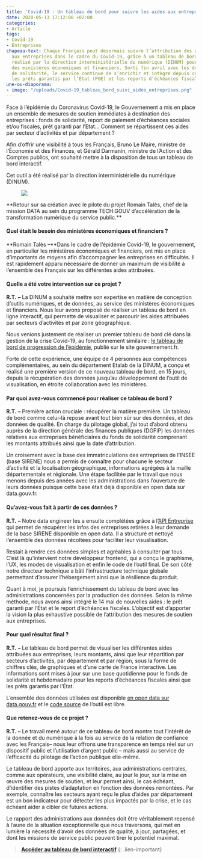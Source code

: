 ```yaml
---
title: 'Covid-19 : Un tableau de bord pour suivre les aides aux entreprises'
date: 2020-05-13 17:12:00 +02:00
categories:
- Article
tags:
- Covid-19
- Entreprises
chapeau-text: Chaque Français peut désormais suivre l’attribution des aides apportées
  aux entreprises dans le cadre du Covid-19, grâce à un tableau de bord interactif
  réalisé par la direction interministérielle du numérique (DINUM) pour le compte
  des ministères économiques et financiers. Sorti fin avril avec les données du fonds
  de solidarité, le service continue de s’enrichir et intègre depuis ce jeudi 14 mai
  les prêts garantis par l’État (PGE) et les reports d’échéances fiscales..
une-ou-diaporama:
- image: "/uploads/Covid-19_tableau_bord_suivi_aides_entreprises.png"
---
```


Face à l’épidémie du Coronavirus Covid-19, le Gouvernement a mis en place un ensemble de mesures de soutien immédiates à destination des entreprises : fonds de solidarité, report de paiement d’échéances sociales et/ou fiscales, prêt garanti par l’Etat… Comment se répartissent ces aides par secteur d’activités et par département ?

Afin d’offrir une visibilité à tous les Français, Bruno Le Maire, ministre de l’Économie et des Finances, et Gérald Darmanin, ministre de l’Action et des Comptes publics, ont souhaité mettre à la disposition de tous un tableau de bord interactif.

Cet outil a été réalisé par la direction interministérielle du numérique (DINUM). 

<figure class='image-left' style='width: 15%;'><img src="/uploads/R-T-photo.jpg"/></figure>**Retour sur sa création avec le pilote du projet Romain Talès, chef de la mission DATA au sein du programme TECH.GOUV d’accélération de la transformation numérique du service public.**
<br>

#### **Quel était le besoin des ministères économiques et financiers ?**

**Romain Talès –**Dans le cadre de l’épidémie Covid-19, le gouvernement, en particulier les ministères économiques et financiers, ont mis en place d’importants de moyens afin d’accompagner les entreprises en difficultés. Il est rapidement apparu nécessaire de donner un maximum de visibilité à l’ensemble des Français sur les différentes aides attribuées.

#### **Quelle a été votre intervention sur ce projet ?**

**R.T.** **–** La DINUM a souhaité mettre son expertise en matière de conception d’outils numériques, et de données, au service des ministères économiques et financiers. Nous leur avons proposé de réaliser un tableau de bord en ligne interactif, qui permette de visualiser et parcourir les aides attribuées par secteurs d’activités et par zone géographique.

Nous venions justement de réaliser un premier tableau de bord clé dans la gestion de la crise Covid-19, au fonctionnement similaire : [le tableau de bord de progression de l’épidémie](https://www.gouvernement.fr/info-coronavirus/carte-et-donnees), publié sur le site gouvernement.fr.

Forte de cette expérience, une équipe de 4 personnes aux compétences complémentaires, au sein du département Etalab de la DINUM, a conçu et réalisé une première version de ce nouveau tableau de bord, en 15 jours, depuis la récupération des données jusqu’au développement de l’outil de visualisation, en étroite collaboration avec les ministères.

#### **Par quoi avez-vous commencé pour réaliser ce tableau de bord ?**

**R.T.** **–** Première action cruciale : récupérer la matière première. Un tableau de bord comme celui-là repose avant tout bien sûr sur des données, et des données de qualité. En charge du pilotage global, j’ai tout d’abord obtenu auprès de la direction générale des finances publiques (DGFiP) les données relatives aux entreprises bénéficiaires du fonds de solidarité comprenant les montants attribués ainsi que la date d’attribution.

Un croisement avec la base des immatriculations des entreprises de l’INSEE (base SIRENE) nous a permis de connaître pour chacune le secteur d’activité et la localisation géographique, informations agrégées à la maille départementale et régionale. Une étape facilitée par le travail que nous menons depuis des années avec les administrations dans l’ouverture de leurs données puisque cette base était déjà disponible en open data sur data.gouv.fr.

#### **Qu’avez-vous fait à partir de ces données ?**

**R.T.** **–** Notre data engineer les a ensuite complétées grâce à l’[API Entreprise](https://entreprise.api.gouv.fr/) qui permet de récupérer les infos des entreprises retirées à leur demande de la base SIRENE disponible en open data. Il a structuré et nettoyé l’ensemble des données récoltées pour faciliter leur visualisation.

Restait à rendre ces données simples et agréables à consulter par tous. C’est là qu’intervient notre développeur frontend, qui a conçu le graphisme, l’UX, les modes de visualisation et enfin le code de l’outil final. De son côté notre directeur technique a bâti l’infrastructure technique globale permettant d’assurer l’hébergement ainsi que la résilience du produit.

Quant à moi, je poursuis l’enrichissement du tableau de bord avec les administrations concernées par la production des données. Selon la même méthode, nous avons ainsi intégré le 14 mai de nouvelles aides : le prêt garanti par l’État et le report d’échéances fiscales. L’objectif est d’apporter la vision la plus exhaustive possible de l’attribution des mesures de soutien aux entreprises.

#### **Pour quel résultat final ?**

**R.T.** **–** Le tableau de bord permet de visualiser les différentes aides attribuées aux entreprises, leurs montants, ainsi que leur répartition par secteurs d’activités, par département et par région, sous la forme de chiffres clés, de graphiques et d’une carte de France interactive. Les informations sont mises à jour sur une base quotidienne pour le fonds de solidarité et hebdomadaire pour les reports d’échéances fiscales ainsi que les prêts garantis par l’État.

L’ensemble des données utilisées est disponible [en open data sur data.gouv.fr](https://www.data.gouv.fr/fr/datasets/aides-aux-entreprises-dans-le-cadre-de-lepidemie-de-covid-19-en-france/) et le [code source](https://github.com/etalab/dashboard-aides-entreprises) de l’outil est libre.

#### **Que retenez-vous de ce projet ?**

**R.T.** **–** Le travail mené autour de ce tableau de bord montre tout l’intérêt de la donnée et du numérique à la fois au service de la relation de confiance avec les Français– nous leur offrons une transparence en temps réel sur un dispositif public et l’utilisation d’argent public – mais aussi au service de l’efficacité du pilotage de l’action publique elle-même.

Le tableau de bord apporte aux territoires, aux administrations centrales, comme aux opérateurs, une visibilité claire, au jour le jour, sur la mise en œuvre des mesures de soutien, et leur permet ainsi, le cas échéant, d’identifier des pistes d’adaptation en fonction des données remontées. Par exemple, connaître les secteurs ayant reçu le plus d’aides par département est un bon indicateur pour détecter les plus impactés par la crise, et le cas échéant aider à cibler de futures actions.

Le rapport des administrations aux données doit être véritablement repensé à l’aune de la situation exceptionnelle que nous traversons, qui met en lumière la nécessité d’avoir des données de qualité, à jour, partagées, et dont les missions de service public peuvent tirer le potentiel maximal.

> **[Accéder au tableau de bord interactif](https://www.economie.gouv.fr/covid19-soutien-entreprises/aides-versees-fonds-solidarite)**
{: .lien-important}
